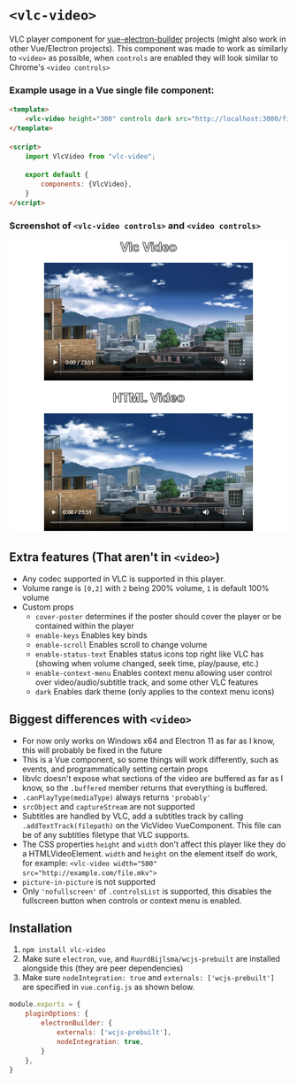 # `<vlc-video>`

VLC player component for [vue-electron-builder](https://github.com/nklayman/vue-cli-plugin-electron-builder) projects (might also work in other Vue/Electron projects). This
component was made to work as similarly to `<video>` as possible, when `controls` are enabled they will look similar to
Chrome's `<video controls>`

### Example usage in a Vue single file component:

```html
<template>
    <vlc-video height="300" controls dark src="http://localhost:3000/file.mkv"/>
</template>

<script>
    import VlcVideo from "vlc-video";

    export default {
        components: {VlcVideo},
    }
</script>
```

### Screenshot of `<vlc-video controls>` and `<video controls>`

![f](.gh/video-and-vlcvideo.png)

## Extra features (That aren't in `<video>`)

* Any codec supported in VLC is supported in this player.
* Volume range is `[0,2]` with `2` being 200% volume, `1` is default 100% volume
* Custom props
    * `cover-poster` determines if the poster should cover the player or be contained within the player
    * `enable-keys` Enables key binds
    * `enable-scroll` Enables scroll to change volume
    * `enable-status-text` Enables status icons top right like VLC has (showing when volume changed, seek time,
      play/pause, etc.)
    * `enable-context-menu` Enables context menu allowing user control over video/audio/subtitle track, and some other
      VLC features
    * `dark` Enables dark theme (only applies to the context menu icons)

## Biggest differences with `<video>`

* For now only works on Windows x64 and Electron 11 as far as I know, this will probably be fixed in the future
* This is a Vue component, so some things will work differently, such as events, and programmatically setting certain props
* libvlc doesn't expose what sections of the video are buffered as far as I know, so the `.buffered` member returns that everything
  is buffered.
* `.canPlayType(mediaType)` always returns `'probably'`
* `srcObject` and `captureStream` are not supported
* Subtitles are handled by VLC, add a subtitles track by calling `.addTextTrack(filepath)` on the VlcVideo VueComponent. This file can be of any subtitles filetype that VLC supports.
* The CSS properties `height` and `width` don't affect this player like they do a HTMLVideoElement. `width` and `height`
  on the element itself do work, for example: `<vlc-video width="500" src="http://example.com/file.mkv">`
* `picture-in-picture` is not supported
* Only `'nofullscreen'` of `.controlsList` is supported, this disables the fullscreen button when controls or context
  menu is enabled.

## Installation

1. `npm install vlc-video`
2. Make sure `electron`, `vue`, and `RuurdBijlsma/wcjs-prebuilt` are installed alongside this (they are peer dependencies)
3. Make sure `nodeIntegration: true` and `externals: ['wcjs-prebuilt']` are specified in `vue.config.js` as shown below.

```js
module.exports = {
    pluginOptions: {
        electronBuilder: {
            externals: ['wcjs-prebuilt'],
            nodeIntegration: true,
        }
    },
}
```